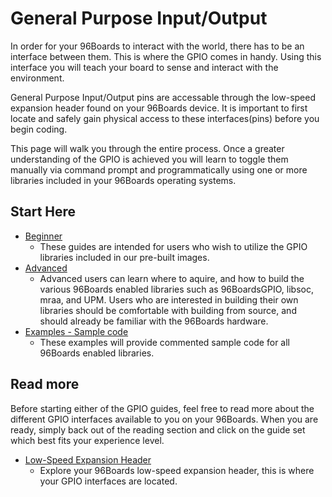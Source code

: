 # General Purpose Input/Output

In order for your 96Boards to interact with the world, there has to be an interface between them. This is where the GPIO comes in handy. Using this       interface you will teach your board to sense and interact with the environment.

General Purpose Input/Output pins are accessable through the low-speed expansion header found on your 96Boards device. It is important to first locate and safely gain physical access to these interfaces(pins) before you begin coding.

This page will walk you through the entire process. Once a greater understanding of the GPIO is achieved you will learn to toggle them manually via command prompt and programmatically using one or more libraries included in your 96Boards operating systems.

## Start Here

- [Beginner](Beginner/README.md)
   - These guides are intended for users who wish to utilize the GPIO libraries included in our pre-built images.
- [Advanced](Advanced/README.md)
   - Advanced users can learn where to aquire, and how to build the various 96Boards enabled libraries such as 96BoardsGPIO, libsoc, mraa, and UPM. Users who are interested in building their own libraries should be comfortable with building from source, and should already be familiar with the 96Boards hardware.
- [Examples - Sample code](Examples/README.md)
   - These examples will provide commented sample code for all 96Boards enabled libraries.

## Read more

Before starting either of the GPIO guides, feel free to read more about the different GPIO interfaces available to you on your 96Boards. When you are ready, simply back out of the reading section and click on the guide set which best fits your experience level.

- [Low-Speed Expansion Header](LSExpansionHeader/README.md)
   - Explore your 96Boards low-speed expansion header, this is where your GPIO interfaces are located.
